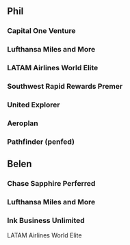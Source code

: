 
## Phil

### Capital One Venture

### Lufthansa Miles and More

### LATAM Airlines World Elite

### Southwest Rapid Rewards Premer

### United Explorer

### Aeroplan

### Pathfinder (penfed)


## Belen
### Chase Sapphire Perferred  

### Lufthansa Miles and More

### Ink Business Unlimited

LATAM Airlines World Elite

